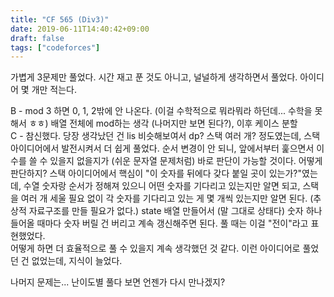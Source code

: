 ```yaml
---
title: "CF 565 (Div3)"
date: 2019-06-11T14:40:42+09:00
draft: false
tags: ["codeforces"]
---
```


가볍게 3문제만 풀었다. 시간 재고 푼 것도 아니고, 널널하게 생각하면서 풀었다. 아이디어 몇 개만 적는다.  

B - mod 3 하면 0, 1, 2밖에 안 나온다. (이걸 수학적으로 뭐라뭐라 하던데... 수학을 못 해서 ㅎㅎ) 배열 전체에 mod하는 생각 (나머지만 보면 된다?), 이후 케이스 분할  
C - 참신했다. 당장 생각났던 건 lis 비슷해보여서 dp? 스택 여러 개? 정도였는데, 스택 아이디어에서 발전시켜서 더 쉽게 풀었다. 순서 변경이 안 되니, 앞에서부터 훑으면서 이 수를 쓸 수 있을지 없을지가 (쉬운 문자열 문제처럼) 바로 판단이 가능할 것이다. 어떻게 판단하지? 스택 아이디어에서 핵심이 "이 숫자를 뒤에다 갖다 붙일 곳이 있는가?"였는데, 수열 숫자랑 순서가 정해져 있으니 어떤 숫자를 기다리고 있는지만 알면 되고, 스택을 여러 개 세울 필요 없이 각 숫자를 기다리고 있는 게 몇 개씩 있는지만 알면 된다. (추상적 자료구조를 만들 필요가 없다.) state 배열 만들어서 (말 그대로 상태다) 숫자 하나 들어올 때마다 숫자 버릴 건 버리고 계속 갱신해주면 된다. 풀 때는 이걸 "전이"라고 표현했었다.  
어떻게 하면 더 효율적으로 풀 수 있을지 계속 생각했던 것 같다. 이런 아이디어로 풀었던 건 없었는데, 지식이 늘었다.  

나머지 문제는... 난이도별 풀다 보면 언젠가 다시 만나겠지?  